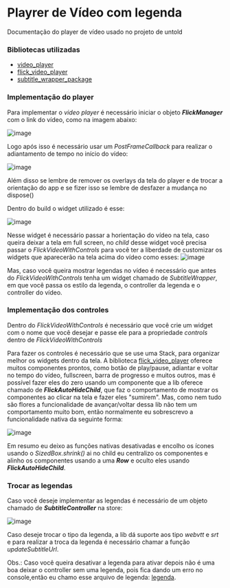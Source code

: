 # Playrer de Vídeo com legenda

Documentação do player de vídeo usado no projeto de untold

### Bibliotecas utilizadas

- [video_player](https://pub.dev/packages/video_player)
- [flick_video_player](https://pub.dev/packages/flick_video_player)
- [subtitle_wrapper_package](https://pub.dev/packages/subtitle_wrapper_package)

### Implementação do player

Para implementar o *video player* é necessário iniciar o objeto ***FlickManager*** com o link do vídeo, como na imagem abaixo: 

![image](https://github.com/ItaloDias-stack/flutter-movie-player/assets/56097945/ae3cd39d-6a7a-4268-adb3-8658b9c12210)

Logo após isso é necessário usar um *PostFrameCallback* para realizar o adiantamento de tempo no início do vídeo: 

![image](https://github.com/ItaloDias-stack/flutter-movie-player/assets/56097945/ecb6e083-f14a-4fc3-afb7-e44b6aeb1057)

Além disso se lembre de remover os overlays da tela do player e de trocar a orientação do app e se fizer isso se lembre de desfazer a mudança no dispose()

Dentro do build o widget utilizado é esse:

![image](https://github.com/ItaloDias-stack/flutter-movie-player/assets/56097945/c525d1d7-bfb6-424d-827f-d4366b427f51)

Nesse widget é necessário passar a horientação do vídeo na tela, caso queira deixar a tela em full screen, no *child* desse widget você precisa passar o *FlickVideoWithControls* para você ter a liberdade de customizar os widgets que aparecerão na tela acima do vídeo como esses: 
![image](https://github.com/ItaloDias-stack/flutter-movie-player/assets/56097945/d3ecd306-63b1-4337-89f7-5bd48bfdecc2)

Mas, caso você queira mostrar legendas no vídeo é necessário que antes do *FlickVideoWithControls* tenha um widget chamado de *SubtitleWrapper*, em que você passa os estilo da legenda, o controller da legenda e o controller do vídeo.

### Implementação dos controles

Dentro do *FlickVideoWithControls* é necessário que você crie um widget com o nome que você desejar e passe ele para a propriedade *controls* dentro de *FlickVideoWithControls*

Para fazer os controles é necessário que se use uma Stack, para organizar melhor os widgets dentro da tela. A biblioteca [flick_video_player](https://pub.dev/packages/flick_video_player) oferece muitos componentes prontos, como botão de play/pause, adiantar e voltar no tempo do vídeo, fullscreen, barra de progresso e muitos outros, mas é possível fazer eles do zero usando um componente que a lib oferece chamado de ***FlickAutoHideChild***, que faz o comportamento de mostrar os componentes ao clicar na tela e fazer eles "sumirem". Mas, como nem tudo são flores a funcionalidade de avançar/voltar dessa lib não tem um comportamento muito bom, então normalmente eu sobrescrevo a funcionalidade nativa da seguinte forma:

![image](https://github.com/ItaloDias-stack/flutter-movie-player/assets/56097945/e9f27d79-82bd-4df5-954d-06d8930164cc)

Em resumo eu deixo as funções nativas desativadas e encolho os ícones usando o *SizedBox.shrink()* ai no child eu centralizo os componentes e alinho os componentes usando a uma ***Row*** e oculto eles usando ***FlickAutoHideChild***. 

### Trocar as legendas

Caso você deseje implementar as legendas é necessário de um objeto chamado de ***SubtitleController*** na store:

![image](https://github.com/ItaloDias-stack/flutter-movie-player/assets/56097945/42d82d9b-d4a4-43a9-b9b3-9a1e5b57c0ea)

Caso deseje trocar o tipo da legenda, a lib dá suporte aos tipo *webvtt* e *srt* e para realizar a troca da legenda é necessário chamar a função *updateSubtitleUrl*.

Obs.: Caso você queira desativar a legenda para ativar depois não é uma boa deixar o controller sem uma legenda, pois fica dando um erro no console,então eu chamo esse arquivo de legenda: [legenda](https://github.com/ItaloDias-stack/empty-subtitle/blob/main/empty-subtitle.srt?raw=true).



